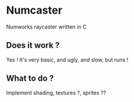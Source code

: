 # Numcaster
Numworks raycaster written in C
## Does it work ?
Yes ! It's very basic, and ugly, and slow, but runs !
## What to do ?
Implement shading, textures ?, sprites ??
